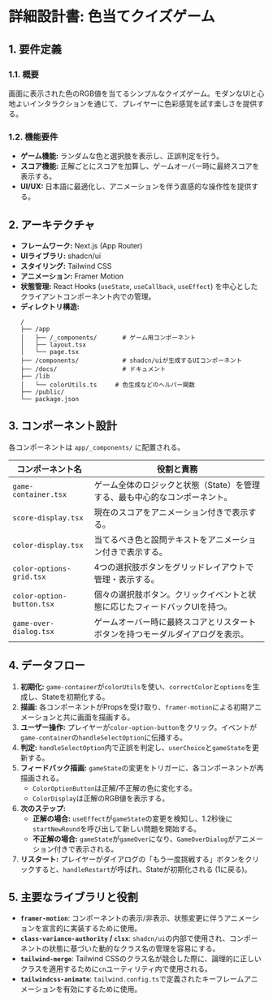 # 詳細設計書: 色当てクイズゲーム

## 1. 要件定義

### 1.1. 概要
画面に表示された色のRGB値を当てるシンプルなクイズゲーム。モダンなUIと心地よいインタラクションを通じて、プレイヤーに色彩感覚を試す楽しさを提供する。

### 1.2. 機能要件
- **ゲーム機能:** ランダムな色と選択肢を表示し、正誤判定を行う。
- **スコア機能:** 正解ごとにスコアを加算し、ゲームオーバー時に最終スコアを表示する。
- **UI/UX:** 日本語に最適化し、アニメーションを伴う直感的な操作性を提供する。

## 2. アーキテクチャ

- **フレームワーク:** Next.js (App Router)
- **UIライブラリ:** shadcn/ui
- **スタイリング:** Tailwind CSS
- **アニメーション:** Framer Motion
- **状態管理:** React Hooks (`useState`, `useCallback`, `useEffect`) を中心としたクライアントコンポーネント内での管理。
- **ディレクトリ構造:**
  ```
  /
  ├── /app
  │   ├── /_components/       # ゲーム用コンポーネント
  │   ├── layout.tsx
  │   └── page.tsx
  ├── /components/            # shadcn/uiが生成するUIコンポーネント
  ├── /docs/                  # ドキュメント
  ├── /lib
  │   └── colorUtils.ts     # 色生成などのヘルパー関数
  ├── /public/
  └── package.json
  ```

## 3. コンポーネント設計

各コンポーネントは `app/_components/` に配置される。

| コンポーネント名            | 役割と責務                                                                 |
| --------------------------- | -------------------------------------------------------------------------- |
| `game-container.tsx`        | ゲーム全体のロジックと状態（State）を管理する、最も中心的なコンポーネント。    |
| `score-display.tsx`         | 現在のスコアをアニメーション付きで表示する。                                 |
| `color-display.tsx`         | 当てるべき色と設問テキストをアニメーション付きで表示する。                   |
| `color-options-grid.tsx`    | 4つの選択肢ボタンをグリッドレイアウトで管理・表示する。                      |
| `color-option-button.tsx`   | 個々の選択肢ボタン。クリックイベントと状態に応じたフィードバックUIを持つ。     |
| `game-over-dialog.tsx`      | ゲームオーバー時に最終スコアとリスタートボタンを持つモーダルダイアログを表示。 |

## 4. データフロー

1.  **初期化:** `game-container`が`colorUtils`を使い、`correctColor`と`options`を生成し、Stateを初期化する。
2.  **描画:** 各コンポーネントがPropsを受け取り、`framer-motion`による初期アニメーションと共に画面を描画する。
3.  **ユーザー操作:** プレイヤーが`color-option-button`をクリック。イベントが`game-container`の`handleSelectOption`に伝播する。
4.  **判定:** `handleSelectOption`内で正誤を判定し、`userChoice`と`gameState`を更新する。
5.  **フィードバック描画:** `gameState`の変更をトリガーに、各コンポーネントが再描画される。
    - `ColorOptionButton`は正解/不正解の色に変化する。
    - `ColorDisplay`は正解のRGB値を表示する。
6.  **次のステップ:**
    - **正解の場合:** `useEffect`が`gameState`の変更を検知し、1.2秒後に`startNewRound`を呼び出して新しい問題を開始する。
    - **不正解の場合:** `gameState`が`gameOver`になり、`GameOverDialog`がアニメーション付きで表示される。
7.  **リスタート:** プレイヤーがダイアログの「もう一度挑戦する」ボタンをクリックすると、`handleRestart`が呼ばれ、Stateが初期化される (1に戻る)。

## 5. 主要なライブラリと役割

- **`framer-motion`**: コンポーネントの表示/非表示、状態変更に伴うアニメーションを宣言的に実装するために使用。
- **`class-variance-authority` / `clsx`**: `shadcn/ui`の内部で使用され、コンポーネントの状態に基づいた動的なクラス名の管理を容易にする。
- **`tailwind-merge`**: Tailwind CSSのクラス名が競合した際に、論理的に正しいクラスを適用するために`cn`ユーティリティ内で使用される。
- **`tailwindcss-animate`**: `tailwind.config.ts`で定義されたキーフレームアニメーションを有効にするために使用。
